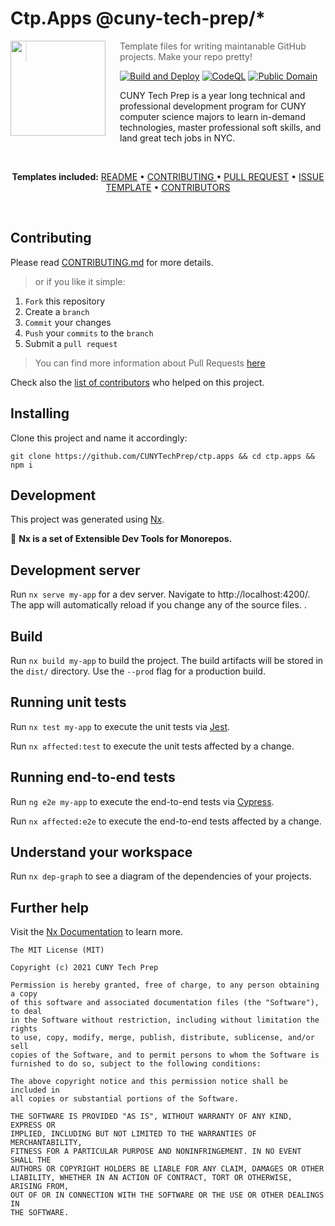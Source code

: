 
# Ctp.Apps @cuny-tech-prep/*
<img src="https://cunytechprep.nyc/img/banner-logo.png" align="left" width="152px" height="152px"/>
<img align="left" width="0" height="162px" hspace="10"/>

 > Template files for writing maintanable GitHub projects. Make your repo pretty!

[![Build and Deploy](https://github.com/CUNYTechPrep/ctp.apps/actions/workflows/main.yml/badge.svg)](https://github.com/CUNYTechPrep/ctp.apps/actions/workflows/main.yml)
[![CodeQL](https://github.com/CUNYTechPrep/ctp.apps/actions/workflows/codeql-analysis.yml/badge.svg)](https://github.com/CUNYTechPrep/ctp.apps/actions/workflows/codeql-analysis.yml)
 [![Public Domain](https://img.shields.io/badge/public-domain-lightgrey.svg)](https://creativecommons.org/publicdomain/zero/1.0/) 

CUNY Tech Prep is a year long technical and professional development program for CUNY computer science majors to learn in-demand technologies, master professional soft skills, and land great tech jobs in NYC.

<br>
<p align="center">
<strong>Templates included:</strong>
<a href="https://github.com/CUNYTechPrep/ctp.apps#readme">README</a> • <a href="https://github.com/CUNYTechPrep/ctp.apps/blob/main/CONTRIBUTING.md">CONTRIBUTING </a> • <a href="https://github.com/CUNYTechPrep/.github/blob/feature/SW/open-saused/PULL_REQUEST_TEMPLATE.md">PULL REQUEST</a> • <a href="https://github.com/CUNYTechPrep/ctp.apps/issues/new/choose">ISSUE TEMPLATE</a> • <a href="https://github.com/CUNYTechPrep/ctp.apps/graphs/contributors">CONTRIBUTORS</a>
</p>
<br>

## Contributing
Please read [CONTRIBUTING.md](CONTRIBUTING.md) for more details.

> or if you like it simple:

1. `Fork` this repository
2. Create a `branch`
3. `Commit` your changes
4. `Push` your `commits` to the `branch`
5. Submit a `pull request`

> You can find more information about Pull Requests [here](https://help.github.com/categories/collaborating-on-projects-using-pull-requests/)

Check also the [list of contributors](CONTRIBUTORS.md) who helped on this project.

## Installing

Clone this project and name it accordingly:

``git clone https://github.com/CUNYTechPrep/ctp.apps && cd ctp.apps && npm i``

## Development
This project was generated using [Nx](https://nx.dev). 

🔎 **Nx is a set of Extensible Dev Tools for Monorepos.**
## Development server

Run `nx serve my-app` for a dev server. Navigate to http://localhost:4200/. The app will automatically reload if you change any of the source files.
.

## Build

Run `nx build my-app` to build the project. The build artifacts will be stored in the `dist/` directory. Use the `--prod` flag for a production build.

## Running unit tests

Run `nx test my-app` to execute the unit tests via [Jest](https://jestjs.io).

Run `nx affected:test` to execute the unit tests affected by a change.

## Running end-to-end tests

Run `ng e2e my-app` to execute the end-to-end tests via [Cypress](https://www.cypress.io).

Run `nx affected:e2e` to execute the end-to-end tests affected by a change.

## Understand your workspace

Run `nx dep-graph` to see a diagram of the dependencies of your projects.

## Further help

Visit the [Nx Documentation](https://nx.dev) to learn more.

```
The MIT License (MIT)

Copyright (c) 2021 CUNY Tech Prep

Permission is hereby granted, free of charge, to any person obtaining a copy
of this software and associated documentation files (the "Software"), to deal
in the Software without restriction, including without limitation the rights
to use, copy, modify, merge, publish, distribute, sublicense, and/or sell
copies of the Software, and to permit persons to whom the Software is
furnished to do so, subject to the following conditions:

The above copyright notice and this permission notice shall be included in
all copies or substantial portions of the Software.

THE SOFTWARE IS PROVIDED "AS IS", WITHOUT WARRANTY OF ANY KIND, EXPRESS OR
IMPLIED, INCLUDING BUT NOT LIMITED TO THE WARRANTIES OF MERCHANTABILITY,
FITNESS FOR A PARTICULAR PURPOSE AND NONINFRINGEMENT. IN NO EVENT SHALL THE
AUTHORS OR COPYRIGHT HOLDERS BE LIABLE FOR ANY CLAIM, DAMAGES OR OTHER
LIABILITY, WHETHER IN AN ACTION OF CONTRACT, TORT OR OTHERWISE, ARISING FROM,
OUT OF OR IN CONNECTION WITH THE SOFTWARE OR THE USE OR OTHER DEALINGS IN
THE SOFTWARE.
```
